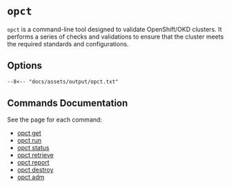 # `opct`

`opct` is a command-line tool designed to validate OpenShift/OKD clusters.
It performs a series of checks and validations to ensure that the cluster
meets the required standards and configurations.

## Options

```txt
--8<-- "docs/assets/output/opct.txt"
```

## Commands Documentation

See the page for each command:

- [opct get](./get.md)
- [opct run](./run.md)
- [opct status](./status.md)
- [opct retrieve](./retrieve.md)
- [opct report](./report.md)
- [opct destroy](./destroy.md)
- [opct adm](./adm/index.md)
